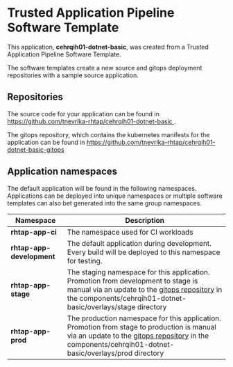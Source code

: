 # Trusted Application Pipeline Software Template

This application, **cehrqih01-dotnet-basic**, was created from a Trusted Application Pipeline Software Template.

The software templates create a new source and gitops deployment repositories with a sample source application. 

## Repositories

The source code for your application can be found in [https://github.com/tnevrlka-rhtap/cehrqih01-dotnet-basic ](https://github.com/tnevrlka-rhtap/cehrqih01-dotnet-basic ).
 
The gitops repository, which contains the kubernetes manifests for the application can be found in 
[https://github.com/tnevrlka-rhtap/cehrqih01-dotnet-basic-gitops ](https://github.com/tnevrlka-rhtap/cehrqih01-dotnet-basic-gitops ) 

## Application namespaces 

The default application will be found in the following namespaces. Applications can be deployed into unique namespaces or multiple software templates can also bet generated into the same group namespaces.  

|  Namespace   |  Description   |  
| -------- | -------- |
| **rhtap-app-ci** | The namespace used for CI workloads |
| **rhtap-app-development** | The default application during development. Every build will be deployed to this namespace for testing. |
| **rhtap-app-stage** | The staging namespace for this application. Promotion from development to stage is manual via an update to the [gitops repository](https://github.com/tnevrlka-rhtap/cehrqih01-dotnet-basic-gitops ) in the components/cehrqih01-dotnet-basic/overlays/stage directory |
| **rhtap-app-prod** | The production namespace for this application. Promotion from stage to production is manual via an update to the [gitops repository](https://github.com/tnevrlka-rhtap/cehrqih01-dotnet-basic-gitops ) in the components/cehrqih01-dotnet-basic/overlays/prod directory |